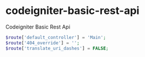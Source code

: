 # codeigniter-basic-rest-api
Codeigniter Basic Rest Api


```php
$route['default_controller'] = 'Main';
$route['404_override'] = '';
$route['translate_uri_dashes'] = FALSE;

```
